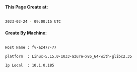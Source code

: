 
   
#### This Page Create at:

```bash

2023-02-24 - 09:00:15 UTC

```

#### Create By Machine:

```bash

Host Name : fv-az477-77

platform  : Linux-5.15.0-1033-azure-x86_64-with-glibc2.35

Ip Local  : 10.1.0.185

```

